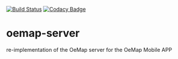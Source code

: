 [![Build Status](https://travis-ci.org/navicore/oemap-server.svg?branch=master)](https://travis-ci.org/navicore/oemap-server)
[![Codacy Badge](https://api.codacy.com/project/badge/Grade/2c2cda05772f430f93fa920bca691f31)](https://www.codacy.com/app/navicore/oemap-server?utm_source=github.com&amp;utm_medium=referral&amp;utm_content=navicore/oemap-server&amp;utm_campaign=Badge_Grade)

# oemap-server
re-implementation of the OeMap server for the OeMap Mobile APP
